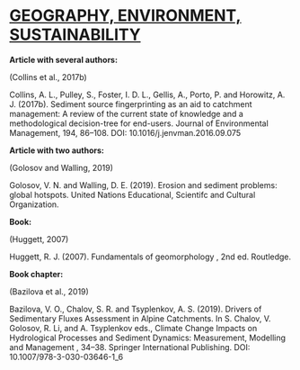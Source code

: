 # [GEOGRAPHY, ENVIRONMENT, SUSTAINABILITY](https://ges.rgo.ru/jour/index "GES journal official page")

**Article with several authors:**

(Collins et al., 2017b)

Collins, A. L., Pulley, S., Foster, I. D. L., Gellis, A.,
Porto, P. and Horowitz, A. J. (2017b). Sediment source fingerprinting as an aid
to catchment management: A review of the current state of knowledge and a
methodological decision-tree for end-users. Journal of Environmental
Management, 194, 86–108. DOI: 10.1016/j.jenvman.2016.09.075

**Article with two authors:**

(Golosov and Walling, 2019)

Golosov, V. N. and Walling, D. E. (2019). Erosion and
sediment problems: global hotspots. United Nations Educational, Scientifc and
Cultural Organization.

**Book:**

(Huggett, 2007)

Huggett, R. J. (2007). Fundamentals of geomorphology , 2nd
ed. Routledge.

**Book chapter:**

(Bazilova et al., 2019)

Bazilova, V. O., Chalov, S. R. and Tsyplenkov, A. S. (2019).
Drivers of Sedimentary Fluxes Assessment in Alpine Catchments. In S. Chalov, V.
Golosov, R. Li, and A. Tsyplenkov eds., Climate Change Impacts on Hydrological
Processes and Sediment Dynamics: Measurement, Modelling and Management , 34–38.
Springer International Publishing. DOI: 10.1007/978-3-030-03646-1_6
